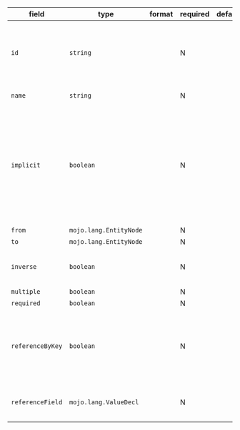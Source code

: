 | field | type | format | required | default | description |
|---|---|---|---|---|---|
| `id` | `string` |  | N |  | the id of the edge, will be generated from the node names |
| `name` | `string` |  | N |  | label for the edge |
| `implicit` | `boolean` |  | N |  | Whether the Decl represents something directly written in source orit was implicitly generated by the type-checker. |
| `from` | `mojo.lang.EntityNode` |  | N |  |  |
| `to` | `mojo.lang.EntityNode` |  | N |  |  |
| `inverse` | `boolean` |  | N |  | indicate the reference or the back reference |
| `multiple` | `boolean` |  | N |  |
| `required` | `boolean` |  | N |  |
| `referenceByKey` | `boolean` |  | N |  | reference to entity by the key field (or id field), but not by the type pointer |
| `referenceField` | `mojo.lang.ValueDecl` |  | N |  | the reference field in the from entity |

